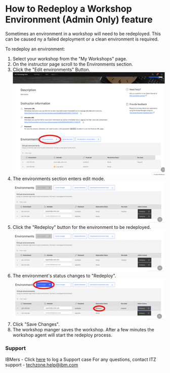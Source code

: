 # How to Redeploy a Workshop Environment (Admin Only) feature
Sometimes an environment in a workshop will need to be redeployed.  This can be caused ny a failed deployment or a clean environment is required. 

To redeploy an environment:
1. Select your workshop from the "My Workshops" page. 
2. On the instructor page scroll to the Environments section.
3. Click the "Edit environments" Button.
![WSRedeployStep1](Images/WSRedployStep1.png)
4. The environments section enters edit mode.
![UploadAttendees2](Images/WSRedeploStep2.png)
5. Click the "Redeploy" button for the environment to be redeployed.
![UploadAttendees3](Images/WSRedeploStep2.png)
6. The environment's status changes to "Redeploy".
   ![UploadAttendees2](Images/WSRedeployStep4.png)
7. Click "Save Changes".
8. The workshop manger saves the workshop.  After a few minutes the workshop agent will start the redeploy process.

### Support

IBMers - Click [here](https://ibmsf.force.com/ibminternalproducts/s/createrecord/NewCase?language=en_US) to log a Support case 
For any questions, contact ITZ support - techzone.help@ibm.com
